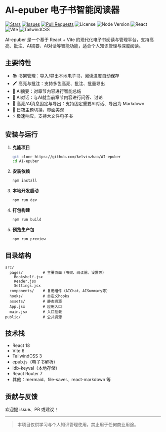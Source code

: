 # AI-epuber 电子书智能阅读器

<p align="left">
  <a href="https://github.com/你的仓库/AI-epuber/stargazers" target="_blank"><img src="https://img.shields.io/github/stars/你的仓库/AI-epuber?style=social" alt="Stars"></a>
  <a href="https://github.com/你的仓库/AI-epuber/issues" target="_blank"><img src="https://img.shields.io/github/issues/你的仓库/AI-epuber" alt="Issues"></a>
  <a href="https://github.com/你的仓库/AI-epuber/pulls" target="_blank"><img src="https://img.shields.io/github/issues-pr/你的仓库/AI-epuber" alt="Pull Requests"></a>
  <img src="https://img.shields.io/github/license/你的仓库/AI-epuber" alt="License">
  <img src="https://img.shields.io/badge/node-%3E=18.0.0-green" alt="Node Version">
  <img src="https://img.shields.io/badge/react-18.x-blue" alt="React">
  <img src="https://img.shields.io/badge/vite-6.x-ff69b4" alt="Vite">
  <img src="https://img.shields.io/badge/tailwindcss-3.x-38bdf8" alt="TailwindCSS">
</p>

AI-epuber 是一个基于 React + Vite 的现代化电子书阅读与管理平台，支持高亮、批注、AI摘要、AI对话等智能功能，适合个人知识管理与深度阅读。

## 主要特性

- 📚 书架管理：导入/导出本地电子书，阅读进度自动保存
- 🖍️ 高亮与批注：支持多色高亮、批注、批量导出
- 🤖 AI摘要：对章节内容进行智能总结
- 💬 AI对话：与AI就当前章节内容进行问答、讨论
- 📌 高亮/AI消息固定与导出：支持固定重要AI对话、导出为 Markdown
- 🌙 日夜主题切换，界面美观
- ⚡ 极速响应，支持大文件电子书

## 安装与运行

1. **克隆项目**
   ```bash
   git clone https://github.com/kelvinzhao/AI-epuber
   cd AI-epuber
   ```

2. **安装依赖**
   ```bash
   npm install
   ```

3. **本地开发启动**
   ```bash
   npm run dev
   ```

4. **打包构建**
   ```bash
   npm run build
   ```

5. **预览生产包**
   ```bash
   npm run preview
   ```

## 目录结构

```
src/
  pages/         # 主要页面（书架、阅读器、设置等）
    Bookshelf.jsx
    Reader.jsx
    Settings.jsx
  components/    # 复用组件（AIChat、AISummary等）
  hooks/         # 自定义hooks
  assets/        # 静态资源
  App.jsx        # 应用入口
  main.jsx       # 入口挂载
public/          # 公共资源
```

## 技术栈

- React 18
- Vite 6
- TailwindCSS 3
- epub.js（电子书解析）
- idb-keyval（本地存储）
- React Router 7
- 其他：mermaid、file-saver、react-markdown 等

## 贡献与反馈

欢迎提 issue、PR 或建议！

---

> 本项目仅供学习与个人知识管理使用，禁止用于任何商业用途。

